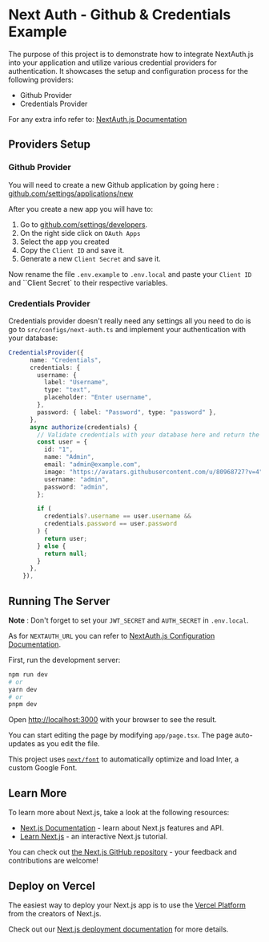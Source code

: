 # Next Auth - Github & Credentials Example

The purpose of this project is to demonstrate how to integrate NextAuth.js into your application and utilize various credential providers for authentication. It showcases the setup and configuration process for the following providers:

- Github Provider
- Credentials Provider

For any extra info refer to: [NextAuth.js Documentation](ht.tps://next-auth.js.org/getting-started/introduction)

## Providers Setup

### Github Provider

You will need to create a new Github application by going here : [github.com/settings/applications/new](https://github.com/settings/applications/new)

After you create a new app you will have to:

1. Go to [github.com/settings/developers](https://github.com/settings/developers).
2. On the right side click on `OAuth Apps`
3. Select the app you created
4. Copy the `Client ID` and save it.
5. Generate a new `Client Secret` and save it.

Now rename the file `.env.example` to `.env.local` and paste your `Client ID` and ``Client Secret` to their respective variables.

### Credentials Provider

Credentials provider doesn't really need any settings all you need to do is go to `src/configs/next-auth.ts` and implement your authentication with your database:

```ts
CredentialsProvider({
      name: "Credentials",
      credentials: {
        username: {
          label: "Username",
          type: "text",
          placeholder: "Enter username",
        },
        password: { label: "Password", type: "password" },
      },
      async authorize(credentials) {
        // Validate credentials with your database here and return the user object
        const user = {
          id: "1",
          name: "Admin",
          email: "admin@example.com",
          image: "https://avatars.githubusercontent.com/u/80968727?v=4",
          username: "admin",
          password: "admin",
        };

        if (
          credentials?.username == user.username &&
          credentials.password == user.password
        ) {
          return user;
        } else {
          return null;
        }
      },
    }),
```

## Running The Server

**Note** : Don't forget to set your `JWT_SECRET` and `AUTH_SECRET` in `.env.local`. 

As for `NEXTAUTH_URL` you can refer to [NextAuth.js Configuration Documentation](https://next-auth.js.org/configuration/options#nextauth_url).

First, run the development server:

```bash
npm run dev
# or
yarn dev
# or
pnpm dev
```

Open [http://localhost:3000](http://localhost:3000) with your browser to see the result.

You can start editing the page by modifying `app/page.tsx`. The page auto-updates as you edit the file.

This project uses [`next/font`](https://nextjs.org/docs/basic-features/font-optimization) to automatically optimize and load Inter, a custom Google Font.

## Learn More

To learn more about Next.js, take a look at the following resources:

- [Next.js Documentation](https://nextjs.org/docs) - learn about Next.js features and API.
- [Learn Next.js](https://nextjs.org/learn) - an interactive Next.js tutorial.

You can check out [the Next.js GitHub repository](https://github.com/vercel/next.js/) - your feedback and contributions are welcome!

## Deploy on Vercel

The easiest way to deploy your Next.js app is to use the [Vercel Platform](https://vercel.com/new?utm_medium=default-template&filter=next.js&utm_source=create-next-app&utm_campaign=create-next-app-readme) from the creators of Next.js.

Check out our [Next.js deployment documentation](https://nextjs.org/docs/deployment) for more details.
